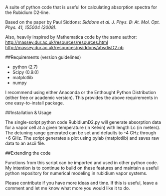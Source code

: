 A suite of python code that is useful for calculating absorption spectra for the Rubidium D2-line.

Based on the paper by Paul Siddons:
*Siddons et al. J. Phys. B: At. Mol. Opt. Phys. 41, 155004 (2008).*

Also, heavily inspired by Mathematica code by the same author: 
http://massey.dur.ac.uk/resources/resources.html 
http://massey.dur.ac.uk/resources/psiddons/absdisD2.nb

##Requirements (version guidelines)

 - python (2.7)
 - Scipy (0.9.0)
 - matplotlib 
 - numpy

I recommend using either Anaconda or the Enthought Python Distribution (either free or academic version). This provides the above requirements in one easy-to-install package.

##Installation & Usage

The single-script python code RubidiumD2.py will generate absorption data for a vapor cell at a given temperature (in Kelvin) with length Lc (in meters). The detuning range generated can be set and defaults to -4 GHz through +6 GHz. The script generates a plot using pylab (matplotlib) and saves raw data to an ascii file.

##Extending the code

Functions from this script can be imported and used in other python code. My intention is to continue to build on these features and maintain a useful python repository for numerical modeling in rubidium vapor systems.

Please contribute if you have more ideas and time. If this is useful, leave a comment and let me know what more you would like it to do.
